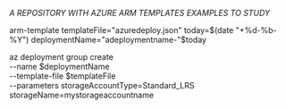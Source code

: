 *A REPOSITORY WITH AZURE ARM TEMPLATES EXAMPLES TO STUDY*

arm-template templateFile="azuredeploy.json" 
today=$(date "+%d-%b-%Y")
deploymentName="adeploymentname-"$today

az deployment group create \
--name $deploymentName \
--template-file $templateFile \
--parameters storageAccountType=Standard_LRS storageName=mystorageaccountname
